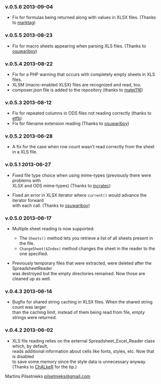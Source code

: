 ### v.0.5.6  2013-09-04

- Fix for formulas being returned along with values in XLSX files. (Thanks to [marktag](https://github.com/marktag))

### v.0.5.5  2013-08-23

- Fix for macro sheets appearing when parsing XLS files. (Thanks to [osuwariboy](https://github.com/osuwariboy))

### v.0.5.4  2013-08-22

- Fix for a PHP warning that occurs with completely empty sheets in XLS files.
- XLSM (macro-enabled XLSX) files are recognized and read, too.
- composer.json file is added to the repository (thanks to [matej116](https://github.com/matej116))

### v.0.5.3  2013-08-12

- Fix for repeated columns in ODS files not reading correctly (thanks to [etfb](https://github.com/etfb))
- Fix for filename extension reading (Thanks to [osuwariboy](https://github.com/osuwariboy))

### v.0.5.2  2013-06-28

- A fix for the case when row count wasn't read correctly from the sheet in a XLS file.

### v.0.5.1  2013-06-27

- Fixed file type choice when using mime-types (previously there were problems with  
  XLSX and ODS mime-types) (Thanks to [incratec](https://github.com/incratec))

- Fixed an error in XLSX iterator where `current()` would advance the iterator forward  
  with each call. (Thanks to [osuwariboy](https://github.com/osuwariboy))

### v.0.5.0  2013-06-17

- Multiple sheet reading is now supported:
    - The `Sheets()` method lets you retrieve a list of all sheets present in the file.
    - `ChangeSheet($Index)` method changes the sheet in the reader to the one specified.

- Previously temporary files that were extracted, were deleted after the SpreadsheetReader  
  was destroyed but the empty directories remained. Now those are cleaned up as well.

### v.0.4.3  2013-06-14

- Bugfix for shared string caching in XLSX files. When the shared string count was larger  
  than the caching limit, instead of them being read from file, empty strings were returned.

### v.0.4.2  2013-06-02

- XLS file reading relies on the external Spreadsheet_Excel_Reader class which, by default,  
  reads additional information about cells like fonts, styles, etc. Now that is disabled  
  to save some memory since the style data is unnecessary anyway.  
  (Thanks to [ChALkeR](https://github.com/ChALkeR) for the tip.)

Martins Pilsetnieks  <pilsetnieks@gmail.com>